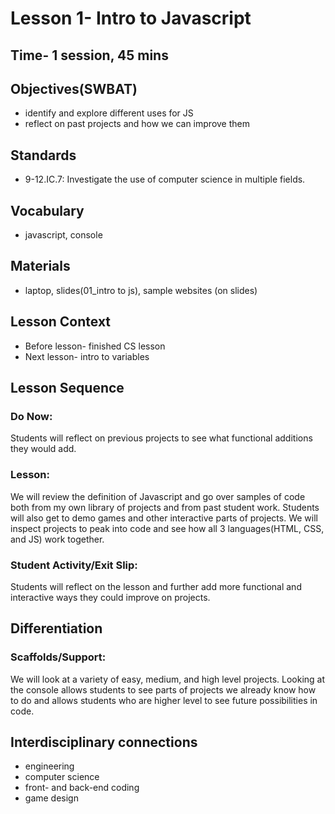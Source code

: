 # Lesson 1- Intro to Javascript
## Time- 1 session, 45 mins

## Objectives(SWBAT)
  * identify and explore different uses for JS
  * reflect on past projects and how we can improve them

## Standards
* 9-12.IC.7: Investigate the use of computer science in multiple fields.

## Vocabulary
  * javascript, console
  
## Materials
  * laptop, slides(01_intro to js), sample websites (on slides)

## Lesson Context
* Before lesson- finished CS lesson
* Next lesson- intro to variables

## Lesson Sequence
### Do Now:
Students will reflect on previous projects to see what functional additions they would add.
### Lesson:
We will review the definition of Javascript and go over samples of code both from my own library of projects and from past student work. Students will also get to demo games and other interactive parts of projects. We will inspect projects to peak into code and see how all 3 languages(HTML, CSS, and JS) work together.
### Student Activity/Exit Slip:
Students will reflect on the lesson and further add more functional and interactive ways they could improve on projects.

## Differentiation
### Scaffolds/Support:
We will look at a variety of easy, medium, and high level projects. Looking at the console allows students to see parts of projects we already know how to do and allows students who are higher level to see future possibilities in code.

## Interdisciplinary connections
* engineering
* computer science
* front- and back-end coding
* game design
